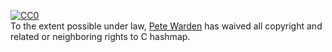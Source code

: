 <p xmlns:dct="http://purl.org/dc/terms/">
  <a rel="license"
     href="http://creativecommons.org/publicdomain/zero/1.0/">
    <img src="http://i.creativecommons.org/p/zero/1.0/88x31.png" style="border-style: none;" alt="CC0" />
  </a>
  <br />
  To the extent possible under law,
  <a rel="dct:publisher"
     href="http://petewarden.typepad.com">
    <span property="dct:title">Pete Warden</span></a>
  has waived all copyright and related or neighboring rights to
  <span property="dct:title">C hashmap</span>.
</p>
